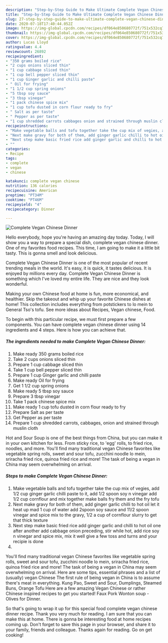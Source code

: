 ```yaml
---
description: "Step-by-Step Guide to Make Ultimate Complete Vegan Chinese Dinner"
title: "Step-by-Step Guide to Make Ultimate Complete Vegan Chinese Dinner"
slug: 27-step-by-step-guide-to-make-ultimate-complete-vegan-chinese-dinner
date: 2020-07-18T17:40:44.052Z
image: https://img-global.cpcdn.com/recipes/df064e850680772f/751x532cq70/complete-vegan-chinese-dinner-recipe-main-photo.jpg
thumbnail: https://img-global.cpcdn.com/recipes/df064e850680772f/751x532cq70/complete-vegan-chinese-dinner-recipe-main-photo.jpg
cover: https://img-global.cpcdn.com/recipes/df064e850680772f/751x532cq70/complete-vegan-chinese-dinner-recipe-main-photo.jpg
author: Lucas Lloyd
ratingvalue: 4.4
reviewcount: 26892
recipeingredient:
- "350 grams boiled rice"
- "2 cups onions sliced thin"
- "1 cup cabbage sliced thin"
- "1 cup bell pepper sliced thin"
- "1 cup Ginger garlic and chilli paste"
- " Oil for frying"
- "1 1/2 cup spring onions"
- "5 tbsp soy sauce"
- "3 tbsp vinegar"
- "1 pack chinese spice mix"
- "1 cup tofu dusted in corn flour ready to fry"
- " Salt as per taste"
- " Pepper as per taste"
- "1 cup shredded carrots cabbages onion and strained through muslin cloth"
recipeinstructions:
- "Make vegetable balls and tofu together take the cup mix of vegies, add 1/2 cup ginger garlic chilli paste to it, add 1/2 spoon soy n vinegar add 1/2 cup cornflour and mix together make balls fry them and the fry tofu"
- "Next make gravy for both of them, add ginger garlic chilli to hot oil let it heat up mad 1 cup of water add 2spoon soy sauce and 11/2 spoon vinegar and spice mix to the gravy, 1/2 a cup of cornflour slurry to get that thick texture"
- "Next step make basic fried rice add ginger garlic and chilli to hot oil one after another add cabbage onion preceding, stir while hot, add rice soy n vinegar and spice mix, mix it well give a few toss and turns and your recipie is done"
- ""
categories:
- Recipe
tags:
- complete
- vegan
- chinese

katakunci: complete vegan chinese 
nutrition: 136 calories
recipecuisine: American
preptime: "PT34M"
cooktime: "PT46M"
recipeyield: "4"
recipecategory: Dinner

---
```



![Complete Vegan Chinese Dinner](https://img-global.cpcdn.com/recipes/df064e850680772f/751x532cq70/complete-vegan-chinese-dinner-recipe-main-photo.jpg)

Hello everybody, hope you're having an amazing day today. Today, I will show you a way to prepare a special dish, complete vegan chinese dinner. One of my favorites food recipes. This time, I am going to make it a little bit tasty. This is gonna smell and look delicious.

Complete Vegan Chinese Dinner is one of the most popular of recent trending meals in the world. It's easy, it is quick, it tastes delicious. It is enjoyed by millions every day. Complete Vegan Chinese Dinner is something which I've loved my entire life. They are nice and they look wonderful.

Making your own Chinese food at home is fun, more economical, and healthier. Skip the takeout and whip up your favorite Chinese dishes at home! This collection includes everything from potstickers to lo mein to General Tso&#39;s tofu. See more ideas about Recipes, Vegan chinese, Food.


To begin with this particular recipe, we must first prepare a few components. You can have complete vegan chinese dinner using 14 ingredients and 4 steps. Here is how you can achieve that.

<!--inarticleads1-->

##### The ingredients needed to make Complete Vegan Chinese Dinner:

1. Make ready 350 grams boiled rice
1. Take 2 cups onions sliced thin
1. Prepare 1 cup cabbage sliced thin
1. Take 1 cup bell pepper sliced thin
1. Prepare 1 cup Ginger garlic and chilli paste
1. Make ready  Oil for frying
1. Get 1 1/2 cup spring onions
1. Make ready 5 tbsp soy sauce
1. Prepare 3 tbsp vinegar
1. Take 1 pack chinese spice mix
1. Make ready 1 cup tofu dusted in corn flour ready to fry
1. Prepare  Salt as per taste
1. Get  Pepper as per taste
1. Prepare 1 cup shredded carrots, cabbages, onion and strained through muslin cloth


Hot and Sour Soup is one of the best things from China, but you can make it in your own kitchen for less. From sticky rice, to &#39;egg&#39; rolls, to fried rice, noodles, and more. You&#39;ll find many traditional vegan Chinese favorites like vegetable spring rolls, sweet and sour tofu, zucchini noodle lo mein, sriracha fried rice, quinoa fried rice and more! The task of being a vegan in China may seem overwhelming on arrival. 

<!--inarticleads2-->

##### Steps to make Complete Vegan Chinese Dinner:

1. Make vegetable balls and tofu together take the cup mix of vegies, add 1/2 cup ginger garlic chilli paste to it, add 1/2 spoon soy n vinegar add 1/2 cup cornflour and mix together make balls fry them and the fry tofu
1. Next make gravy for both of them, add ginger garlic chilli to hot oil let it heat up mad 1 cup of water add 2spoon soy sauce and 11/2 spoon vinegar and spice mix to the gravy, 1/2 a cup of cornflour slurry to get that thick texture
1. Next step make basic fried rice add ginger garlic and chilli to hot oil one after another add cabbage onion preceding, stir while hot, add rice soy n vinegar and spice mix, mix it well give a few toss and turns and your recipie is done
1. 


You&#39;ll find many traditional vegan Chinese favorites like vegetable spring rolls, sweet and sour tofu, zucchini noodle lo mein, sriracha fried rice, quinoa fried rice and more! The task of being a vegan in China may seem overwhelming on arrival. Here are some tips, essential phrases and a list of (usually) vegan Chinese The first rule of being vegan in China is to assume there&#39;s meat in everything. Kung Pao, Sweet and Sour, Dumplings, Steamed Buns, Orange Tofu Here are a few amazing Vegan Chinese or rather Chinese inspired recipes to get you started! Faux Pork Wonton soup - Olives for Dinner. 

So that's going to wrap it up for this special food complete vegan chinese dinner recipe. Thank you very much for reading. I am sure that you can make this at home. There is gonna be interesting food at home recipes coming up. Don't forget to save this page in your browser, and share it to your family, friends and colleague. Thanks again for reading. Go on get cooking!
